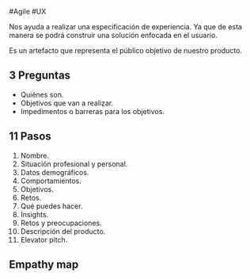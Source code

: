 #Agile #UX

Nos ayuda a realizar una especificación de experiencia. Ya que de esta manera se podrá construir una solución enfocada en el usuario.

Es un artefacto que representa el público objetivo de nuestro producto.

## 3 Preguntas
- Quiénes son.
- Objetivos que van a realizar.
- Impedimentos o barreras para los objetivos.

## 11 Pasos
1. Nombre.
2. Situación profesional y personal.
3. Datos demográficos.
4. Comportamientos.
5. Objetivos.
6. Retos.
7. Qué puedes hacer.
8. Insights.
9. Retos y preocupaciones.
10. Descripción del producto.
11. Elevator pitch.

## Empathy map
